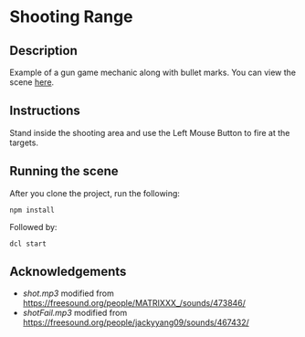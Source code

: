 # Shooting Range

## Description
Example of a gun game mechanic along with bullet marks. You can view the scene [here](https://shooting-range.vercel.app/).

## Instructions
Stand inside the shooting area and use the Left Mouse Button to fire at the targets.

## Running the scene
After you clone the project, run the following:

```
npm install
```

Followed by:

```
dcl start
```
## Acknowledgements

- _shot.mp3_ modified from https://freesound.org/people/MATRIXXX_/sounds/473846/ 
- _shotFail.mp3_ modified from https://freesound.org/people/jackyyang09/sounds/467432/
